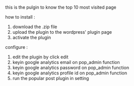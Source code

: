 this is the pulgin to know the top 10 most visited page

how to install :
1. download the .zip file
2. upload the plugin to the wordpress' plugin page
3. activate the plugin


configure :
1. edit the plugin by click edit
2. keyin google analytics email on pop_admin function
3. keyin google analytics password on pop_admin function
4. keyin google analytics profile id on pop_admin function
5. run the popular post plugin in setting

 
